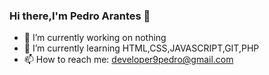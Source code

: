 ### Hi there,I'm Pedro Arantes 👋


- 🔭 I’m currently working on nothing
- 🌱 I’m currently learning HTML,CSS,JAVASCRIPT,GIT,PHP
- 📫 How to reach me: developer9pedro@gmail.com
